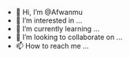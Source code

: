 - 👋 Hi, I’m @Afwanmu
- 👀 I’m interested in ...
- 🌱 I’m currently learning ...
- 💞️ I’m looking to collaborate on ...
- 📫 How to reach me ...

<!---
Afwanmu/Afwanmu is a ✨ special ✨ repository because its `README.md` (this file) appears on your GitHub profile.
You can click the Preview link to take a look at your changes.
--->
